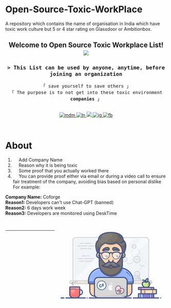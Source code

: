 # Open-Source-Toxic-WorkPlace
A repository which contains the name of organisation in India which have toxic work culture but 5 or 4 star rating on Glassdoor or Ambitionbox.


<h2 align="center">
  Welcome to Open Source Toxic Workplace List!
  <img src="https://media.giphy.com/media/hvRJCLFzcasrR4ia7z/giphy.gif" width="28">
</h2>


<!-- Intro  -->
<h3 align="center">
        <samp>&gt; This List can be used by anyone, anytime, before joining an organization
        </samp>
</h3>


<p align="center"> 
  <samp>
    「 save yourself to save others 」
    <br>
    「 The purpose is to not get into these toxic environment <b>companies</b> 」
    <br>
    <br>
  </samp>
</p>

<p align="center">
 <a href="#">
  <img src="https://img.shields.io/badge/Website-DC143C?style=for-the-badge&logo=medium&logoColor=white" alt="mdm" />
 </a>
 <a href="https://linkedin.com/in/al-siam">
  <img src="https://img.shields.io/badge/LinkedIn-0077B5?style=for-the-badge&logo=linkedin&logoColor=white" alt="ln"/>
 </a>
 <a href="#">
  <img src="https://img.shields.io/badge/Twitter-1DA1F2?style=for-the-badge&logo=twitter&logoColor=white" />
 </a>
 <a href="#">
  <img src="https://img.shields.io/badge/Instagram-fe4164?style=for-the-badge&logo=instagram&logoColor=white" alt="ig" />
 </a> 
 <a href="#">
  <img src="https://img.shields.io/badge/Facebook-20BEFF?&style=for-the-badge&logo=facebook&logoColor=white" alt="fb"  />
  </a> 
</p>
<br />

<!-- About Section -->
 # About
 
<p>
 
  
1. &emsp; Add Company Name <br/>
2. &emsp; Reason why it is being toxic<br/>
3. &emsp; Some proof that you actually worked there<br/>
4. &emsp; You can provide proof either via email or during a video call to ensure fair treatment of the company, avoiding bias based on personal dislike <br/>
 For example: <br />
   
**Company Name:**   Coforge  
**Reason1:**        Developers can't use Chat-GPT (banned)  
**Reason2:**        6 days work week  
**Reason3:**        Developers are monitored using DeskTime  

</p>

<img align="right" width="350" src="./assets/programmer.gif" alt="Coding gif" />
<br/>

<hr/>